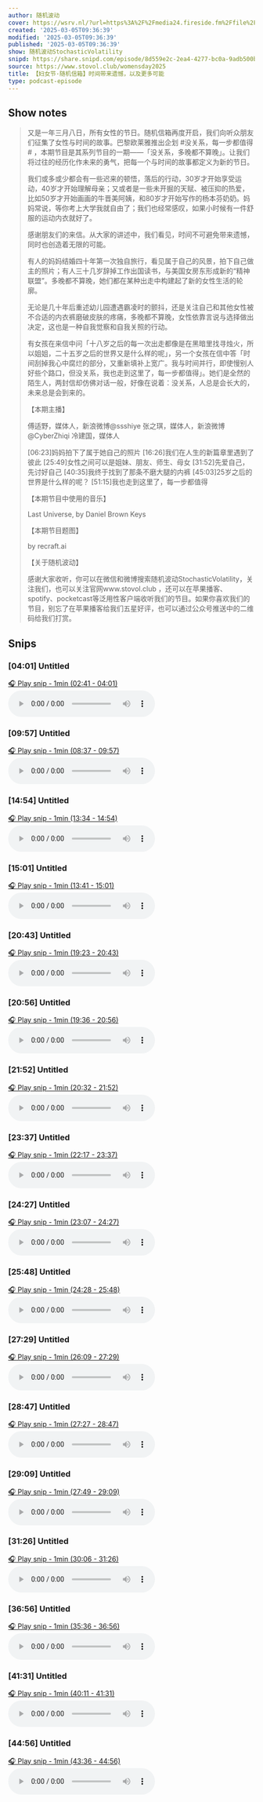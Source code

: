 ```yaml
---
author: 随机波动
cover: https://wsrv.nl/?url=https%3A%2F%2Fmedia24.fireside.fm%2Ffile%2Ffireside-images-2024%2Fpodcasts%2Fimages%2Fa%2Fa05075d5-4f3a-45ac-afff-580f795c5d77%2Fcover.jpg%3Fv%3D1&w=200&h=200
created: '2025-03-05T09:36:39'
modified: '2025-03-05T09:36:39'
published: '2025-03-05T09:36:39'
show: 随机波动StochasticVolatility
snipd: https://share.snipd.com/episode/8d559e2c-2ea4-4277-bc0a-9adb500b0cb0
source: https://www.stovol.club/womensday2025
title: 【妇女节·随机信箱】时间带来遗憾，以及更多可能
type: podcast-episode
---
```



## Show notes
> 又是一年三月八日，所有女性的节日。随机信箱再度开启，我们向听众朋友们征集了女性与时间的故事。巴黎欧莱雅推出企划 #没关系，每一步都值得# ，本期节目是其系列节目的一期——「没关系，多晚都不算晚」。让我们将过往的经历化作未来的勇气，把每一个与时间的故事都定义为新的节日。
> 
> 
> 
> 
> 
> 我们或多或少都会有一些迟来的顿悟，落后的行动，30岁才开始享受运动，40岁才开始理解母亲；又或者是一些未开掘的天赋、被压抑的热爱，比如50岁才开始画画的牛晋美阿姨，和80岁才开始写作的杨本芬奶奶。妈妈常说，等你考上大学我就自由了；我们也经常感叹，如果小时候有一件舒服的运动内衣就好了。
> 
> 
> 感谢朋友们的来信。从大家的讲述中，我们看见，时间不可避免带来遗憾，同时也创造着无限的可能。
> 
> 
> 有人的妈妈结婚四十年第一次独自旅行，看见属于自己的风景，拍下自己做主的照片；有人三十几岁辞掉工作出国读书，与美国女房东形成新的“精神联盟”。多晚都不算晚，她们都在某种出走中构建起了新的女性生活的轮廓。
> 
> 
> 无论是几十年后重述幼儿园遭遇霸凌时的颤抖，还是关注自己和其他女性被不合适的内衣裤磨破皮肤的疼痛，多晚都不算晚，女性依靠言说与选择做出决定，这也是一种自我觉察和自我关照的行动。
> 
> 
> 有女孩在来信中问「十八岁之后的每一次出走都像是在黑暗里找寻烛火，所以姐姐，二十五岁之后的世界又是什么样的呢」，另一个女孩在信中答「时间刮掉我心中腐烂的部分，又重新填补上宽广。我与时间并行，即使慢别人好些个路口，但没关系，我也走到这里了，每一步都值得」。她们是全然的陌生人，两封信却仿佛对话一般，好像在说着：没关系，人总是会长大的，未来总是会到来的。
> 
> 
> 【本期主播】
> 
> 
> 傅适野，媒体人，新浪微博@ssshiye 
> 张之琪，媒体人，新浪微博@CyberZhiqi 
> 冷建国，媒体人
> 
> 
> [06:23]妈妈拍下了属于她自己的照片 
> [16:26]我们在人生的新篇章里遇到了彼此 
> [25:49]女性之间可以是姐妹、朋友、师生、母女 
> [31:52]先爱自己，先讨好自己 
> [40:35]我终于找到了那条不磨大腿的内裤 
> [45:03]25岁之后的世界是什么样的呢？ 
> [51:15]我也走到这里了，每一步都值得
> 
> 
> 【本期节目中使用的音乐】
> 
> 
> Last Universe, by Daniel Brown Keys
> 
> 
> 【本期节目题图】
> 
> 
> by recraft.ai
> 
> 
> 【关于随机波动】
> 
> 
> 感谢大家收听，你可以在微信和微博搜索随机波动StochasticVolatility，关注我们，也可以关注官网www.stovol.club ，还可以在苹果播客、spotify、pocketcast等泛用性客户端收听我们的节目。如果你喜欢我们的节目，别忘了在苹果播客给我们五星好评，也可以通过公众号推送中的二维码给我们打赏。

## Snips
### [04:01] Untitled
[🎧 Play snip - 1min️ (02:41 - 04:01)](https://share.snipd.com/snip/cb51a465-2fc6-455b-9792-e69b6db16d8e)
<audio controls> <source src="https://aphid.fireside.fm/d/1437767933/a05075d5-4f3a-45ac-afff-580f795c5d77/da853889-8489-4e4d-aab4-0286861c7226.mp3#t=02:41,04:01"> </audio>
### [09:57] Untitled
[🎧 Play snip - 1min️ (08:37 - 09:57)](https://share.snipd.com/snip/6f23f378-0c05-42ab-9e7c-2fc4721433cf)
<audio controls> <source src="https://aphid.fireside.fm/d/1437767933/a05075d5-4f3a-45ac-afff-580f795c5d77/da853889-8489-4e4d-aab4-0286861c7226.mp3#t=08:37,09:57"> </audio>
### [14:54] Untitled
[🎧 Play snip - 1min️ (13:34 - 14:54)](https://share.snipd.com/snip/fc7f6de3-b0ae-425c-a08d-538b697291fe)
<audio controls> <source src="https://aphid.fireside.fm/d/1437767933/a05075d5-4f3a-45ac-afff-580f795c5d77/da853889-8489-4e4d-aab4-0286861c7226.mp3#t=13:34,14:54"> </audio>
### [15:01] Untitled
[🎧 Play snip - 1min️ (13:41 - 15:01)](https://share.snipd.com/snip/41da98fc-d175-4d84-bee1-a3289407b81a)
<audio controls> <source src="https://aphid.fireside.fm/d/1437767933/a05075d5-4f3a-45ac-afff-580f795c5d77/da853889-8489-4e4d-aab4-0286861c7226.mp3#t=13:41,15:01"> </audio>
### [20:43] Untitled
[🎧 Play snip - 1min️ (19:23 - 20:43)](https://share.snipd.com/snip/f1367e02-9e52-46b2-b243-84b1a98935cd)
<audio controls> <source src="https://aphid.fireside.fm/d/1437767933/a05075d5-4f3a-45ac-afff-580f795c5d77/da853889-8489-4e4d-aab4-0286861c7226.mp3#t=19:23,20:43"> </audio>
### [20:56] Untitled
[🎧 Play snip - 1min️ (19:36 - 20:56)](https://share.snipd.com/snip/ea4f63f2-4fb0-4e97-aa08-d03276e2439c)
<audio controls> <source src="https://aphid.fireside.fm/d/1437767933/a05075d5-4f3a-45ac-afff-580f795c5d77/da853889-8489-4e4d-aab4-0286861c7226.mp3#t=19:36,20:56"> </audio>
### [21:52] Untitled
[🎧 Play snip - 1min️ (20:32 - 21:52)](https://share.snipd.com/snip/4a95d28b-e8ef-44dd-9f16-35d3fa118f71)
<audio controls> <source src="https://aphid.fireside.fm/d/1437767933/a05075d5-4f3a-45ac-afff-580f795c5d77/da853889-8489-4e4d-aab4-0286861c7226.mp3#t=20:32,21:52"> </audio>
### [23:37] Untitled
[🎧 Play snip - 1min️ (22:17 - 23:37)](https://share.snipd.com/snip/6ddeae85-892c-495e-bf03-5b40ab4159c6)
<audio controls> <source src="https://aphid.fireside.fm/d/1437767933/a05075d5-4f3a-45ac-afff-580f795c5d77/da853889-8489-4e4d-aab4-0286861c7226.mp3#t=22:17,23:37"> </audio>
### [24:27] Untitled
[🎧 Play snip - 1min️ (23:07 - 24:27)](https://share.snipd.com/snip/e1d5f049-0fd2-435f-bad6-a8b44ef61418)
<audio controls> <source src="https://aphid.fireside.fm/d/1437767933/a05075d5-4f3a-45ac-afff-580f795c5d77/da853889-8489-4e4d-aab4-0286861c7226.mp3#t=23:07,24:27"> </audio>
### [25:48] Untitled
[🎧 Play snip - 1min️ (24:28 - 25:48)](https://share.snipd.com/snip/960efd0f-0240-4b2a-beec-19dc95ca0c0e)
<audio controls> <source src="https://aphid.fireside.fm/d/1437767933/a05075d5-4f3a-45ac-afff-580f795c5d77/da853889-8489-4e4d-aab4-0286861c7226.mp3#t=24:28,25:48"> </audio>
### [27:29] Untitled
[🎧 Play snip - 1min️ (26:09 - 27:29)](https://share.snipd.com/snip/dbb7d0e2-e3b1-47a1-8c7d-692a1f140e3e)
<audio controls> <source src="https://aphid.fireside.fm/d/1437767933/a05075d5-4f3a-45ac-afff-580f795c5d77/da853889-8489-4e4d-aab4-0286861c7226.mp3#t=26:09,27:29"> </audio>
### [28:47] Untitled
[🎧 Play snip - 1min️ (27:27 - 28:47)](https://share.snipd.com/snip/469e4484-6c6f-4319-8649-00c33a0f152f)
<audio controls> <source src="https://aphid.fireside.fm/d/1437767933/a05075d5-4f3a-45ac-afff-580f795c5d77/da853889-8489-4e4d-aab4-0286861c7226.mp3#t=27:27,28:47"> </audio>
### [29:09] Untitled
[🎧 Play snip - 1min️ (27:49 - 29:09)](https://share.snipd.com/snip/fc40d4a6-9c99-4c4a-bba8-c78703402c22)
<audio controls> <source src="https://aphid.fireside.fm/d/1437767933/a05075d5-4f3a-45ac-afff-580f795c5d77/da853889-8489-4e4d-aab4-0286861c7226.mp3#t=27:49,29:09"> </audio>
### [31:26] Untitled
[🎧 Play snip - 1min️ (30:06 - 31:26)](https://share.snipd.com/snip/4d170e87-5717-4dec-9254-87d52b644a77)
<audio controls> <source src="https://aphid.fireside.fm/d/1437767933/a05075d5-4f3a-45ac-afff-580f795c5d77/da853889-8489-4e4d-aab4-0286861c7226.mp3#t=30:06,31:26"> </audio>
### [36:56] Untitled
[🎧 Play snip - 1min️ (35:36 - 36:56)](https://share.snipd.com/snip/7b3e15a8-7459-4dbb-8f64-e3a3172e9f26)
<audio controls> <source src="https://aphid.fireside.fm/d/1437767933/a05075d5-4f3a-45ac-afff-580f795c5d77/da853889-8489-4e4d-aab4-0286861c7226.mp3#t=35:36,36:56"> </audio>
### [41:31] Untitled
[🎧 Play snip - 1min️ (40:11 - 41:31)](https://share.snipd.com/snip/7c115cf5-7bf8-4afa-8151-724d298fe1e8)
<audio controls> <source src="https://aphid.fireside.fm/d/1437767933/a05075d5-4f3a-45ac-afff-580f795c5d77/da853889-8489-4e4d-aab4-0286861c7226.mp3#t=40:11,41:31"> </audio>
### [44:56] Untitled
[🎧 Play snip - 1min️ (43:36 - 44:56)](https://share.snipd.com/snip/c770862f-f64b-45ac-bfba-b73f64da7f93)
<audio controls> <source src="https://aphid.fireside.fm/d/1437767933/a05075d5-4f3a-45ac-afff-580f795c5d77/da853889-8489-4e4d-aab4-0286861c7226.mp3#t=43:36,44:56"> </audio>
